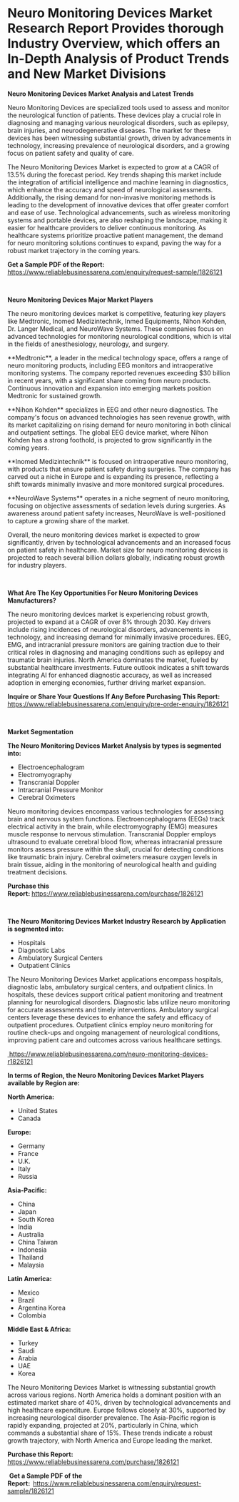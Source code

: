 <p><h1>Neuro Monitoring Devices Market Research Report Provides thorough Industry Overview, which offers an In-Depth Analysis of Product Trends and New Market Divisions</h1></p><p><strong>Neuro Monitoring Devices Market Analysis and Latest Trends</strong></p>
<p><p>Neuro Monitoring Devices are specialized tools used to assess and monitor the neurological function of patients. These devices play a crucial role in diagnosing and managing various neurological disorders, such as epilepsy, brain injuries, and neurodegenerative diseases. The market for these devices has been witnessing substantial growth, driven by advancements in technology, increasing prevalence of neurological disorders, and a growing focus on patient safety and quality of care.</p><p>The Neuro Monitoring Devices Market is expected to grow at a CAGR of 13.5% during the forecast period. Key trends shaping this market include the integration of artificial intelligence and machine learning in diagnostics, which enhance the accuracy and speed of neurological assessments. Additionally, the rising demand for non-invasive monitoring methods is leading to the development of innovative devices that offer greater comfort and ease of use. Technological advancements, such as wireless monitoring systems and portable devices, are also reshaping the landscape, making it easier for healthcare providers to deliver continuous monitoring. As healthcare systems prioritize proactive patient management, the demand for neuro monitoring solutions continues to expand, paving the way for a robust market trajectory in the coming years.</p></p>
<p><strong>Get a Sample PDF of the Report:&nbsp;</strong> <a href="https://www.reliablebusinessarena.com/enquiry/request-sample/1826121?utm_campaign=3272&utm_medium=2&utm_source=Github&utm_content=ia&utm_term=14042025&utm_id=neuro-monitoring-devices">https://www.reliablebusinessarena.com/enquiry/request-sample/1826121</a></p>
<p>&nbsp;</p>
<p><strong>Neuro Monitoring Devices Major Market Players</strong></p>
<p><p>The neuro monitoring devices market is competitive, featuring key players like Medtronic, Inomed Medizintechnik, Inmed Equipments, Nihon Kohden, Dr. Langer Medical, and NeuroWave Systems. These companies focus on advanced technologies for monitoring neurological conditions, which is vital in the fields of anesthesiology, neurology, and surgery.</p><p>**Medtronic**, a leader in the medical technology space, offers a range of neuro monitoring products, including EEG monitors and intraoperative monitoring systems. The company reported revenues exceeding $30 billion in recent years, with a significant share coming from neuro products. Continuous innovation and expansion into emerging markets position Medtronic for sustained growth.</p><p>**Nihon Kohden** specializes in EEG and other neuro diagnostics. The company's focus on advanced technologies has seen revenue growth, with its market capitalizing on rising demand for neuro monitoring in both clinical and outpatient settings. The global EEG device market, where Nihon Kohden has a strong foothold, is projected to grow significantly in the coming years.</p><p>**Inomed Medizintechnik** is focused on intraoperative neuro monitoring, with products that ensure patient safety during surgeries. The company has carved out a niche in Europe and is expanding its presence, reflecting a shift towards minimally invasive and more monitored surgical procedures.</p><p>**NeuroWave Systems** operates in a niche segment of neuro monitoring, focusing on objective assessments of sedation levels during surgeries. As awareness around patient safety increases, NeuroWave is well-positioned to capture a growing share of the market.</p><p>Overall, the neuro monitoring devices market is expected to grow significantly, driven by technological advancements and an increased focus on patient safety in healthcare. Market size for neuro monitoring devices is projected to reach several billion dollars globally, indicating robust growth for industry players.</p></p>
<p>&nbsp;</p>
<p><strong>What Are The Key Opportunities For Neuro Monitoring Devices Manufacturers?</strong></p>
<p><p>The neuro monitoring devices market is experiencing robust growth, projected to expand at a CAGR of over 8% through 2030. Key drivers include rising incidences of neurological disorders, advancements in technology, and increasing demand for minimally invasive procedures. EEG, EMG, and intracranial pressure monitors are gaining traction due to their critical roles in diagnosing and managing conditions such as epilepsy and traumatic brain injuries. North America dominates the market, fueled by substantial healthcare investments. Future outlook indicates a shift towards integrating AI for enhanced diagnostic accuracy, as well as increased adoption in emerging economies, further driving market expansion.</p></p>
<p><strong>Inquire or Share Your Questions If Any Before Purchasing This Report:</strong> <a href="https://www.reliablebusinessarena.com/enquiry/pre-order-enquiry/1826121?utm_campaign=3272&utm_medium=2&utm_source=Github&utm_content=ia&utm_term=14042025&utm_id=neuro-monitoring-devices">https://www.reliablebusinessarena.com/enquiry/pre-order-enquiry/1826121</a></p>
<p>&nbsp;</p>
<p><strong>Market Segmentation</strong></p>
<p><strong>The Neuro Monitoring Devices Market Analysis by types is segmented into:</strong></p>
<p><ul><li>Electroencephalogram</li><li>Electromyography</li><li>Transcranial Doppler</li><li>Intracranial Pressure Monitor</li><li>Cerebral Oximeters</li></ul></p>
<p><p>Neuro monitoring devices encompass various technologies for assessing brain and nervous system functions. Electroencephalograms (EEGs) track electrical activity in the brain, while electromyography (EMG) measures muscle response to nervous stimulation. Transcranial Doppler employs ultrasound to evaluate cerebral blood flow, whereas intracranial pressure monitors assess pressure within the skull, crucial for detecting conditions like traumatic brain injury. Cerebral oximeters measure oxygen levels in brain tissue, aiding in the monitoring of neurological health and guiding treatment decisions.</p></p>
<p><strong>Purchase this Report:&nbsp;</strong><a href="https://www.reliablebusinessarena.com/purchase/1826121?utm_campaign=3272&utm_medium=2&utm_source=Github&utm_content=ia&utm_term=14042025&utm_id=neuro-monitoring-devices">https://www.reliablebusinessarena.com/purchase/1826121</a></p>
<p>&nbsp;</p>
<p><strong>The Neuro Monitoring Devices Market Industry Research by Application is segmented into:</strong></p>
<p><ul><li>Hospitals</li><li>Diagnostic Labs</li><li>Ambulatory Surgical Centers</li><li>Outpatient Clinics</li></ul></p>
<p><p>The Neuro Monitoring Devices Market applications encompass hospitals, diagnostic labs, ambulatory surgical centers, and outpatient clinics. In hospitals, these devices support critical patient monitoring and treatment planning for neurological disorders. Diagnostic labs utilize neuro monitoring for accurate assessments and timely interventions. Ambulatory surgical centers leverage these devices to enhance the safety and efficacy of outpatient procedures. Outpatient clinics employ neuro monitoring for routine check-ups and ongoing management of neurological conditions, improving patient care and outcomes across various healthcare settings.</p></p>
<p><a href="https://www.reliablebusinessarena.com/neuro-monitoring-devices-r1826121?utm_campaign=3272&utm_medium=2&utm_source=Github&utm_content=ia&utm_term=14042025&utm_id=neuro-monitoring-devices">&nbsp;https://www.reliablebusinessarena.com/neuro-monitoring-devices-r1826121</a></p>
<p><strong>In terms of Region, the Neuro Monitoring Devices Market Players available by Region are:</strong></p>
<p>
    <p> <strong> North America: </strong>
        <ul>
            <li>United States</li>
            <li>Canada</li>
        </ul>
        </p> 
    <p> <strong> Europe: </strong>
        <ul>
            <li>Germany</li>
            <li>France</li>
            <li>U.K.</li>
            <li>Italy</li>
            <li>Russia</li>
        </ul>
        </p> 
    <p> <strong> Asia-Pacific: </strong>
        <ul>
            <li>China</li>
            <li>Japan</li>
            <li>South Korea</li>
            <li>India</li>
            <li>Australia</li>
            <li>China Taiwan</li>
            <li>Indonesia</li>
            <li>Thailand</li>
            <li>Malaysia</li>
        </ul>
        </p> 
    <p> <strong> Latin America: </strong>
        <ul>
            <li>Mexico</li>
            <li>Brazil</li>
            <li>Argentina Korea</li>
            <li>Colombia</li>
        </ul>
        </p> 
    <p> <strong> Middle East & Africa: </strong>
        <ul>
            <li>Turkey</li>
            <li>Saudi</li>
            <li>Arabia</li>
            <li>UAE</li>
            <li>Korea</li>
        </ul>
    </p>
    </p>
<p><p>The Neuro Monitoring Devices Market is witnessing substantial growth across various regions. North America holds a dominant position with an estimated market share of 40%, driven by technological advancements and high healthcare expenditure. Europe follows closely at 30%, supported by increasing neurological disorder prevalence. The Asia-Pacific region is rapidly expanding, projected at 20%, particularly in China, which commands a substantial share of 15%. These trends indicate a robust growth trajectory, with North America and Europe leading the market.</p></p>
<p><strong>Purchase this Report: </strong><a href="https://www.reliablebusinessarena.com/purchase/1826121?utm_campaign=3272&utm_medium=2&utm_source=Github&utm_content=ia&utm_term=14042025&utm_id=neuro-monitoring-devices">https://www.reliablebusinessarena.com/purchase/1826121</a></p>
<p>&nbsp;<strong>Get a Sample PDF of the Report:&nbsp;&nbsp;</strong><a href="https://www.reliablebusinessarena.com/enquiry/request-sample/1826121?utm_campaign=3272&utm_medium=2&utm_source=Github&utm_content=ia&utm_term=14042025&utm_id=neuro-monitoring-devices">https://www.reliablebusinessarena.com/enquiry/request-sample/1826121</a></p>
<p><strong></strong></p>
<p><p></p><p></p><p></p></p>